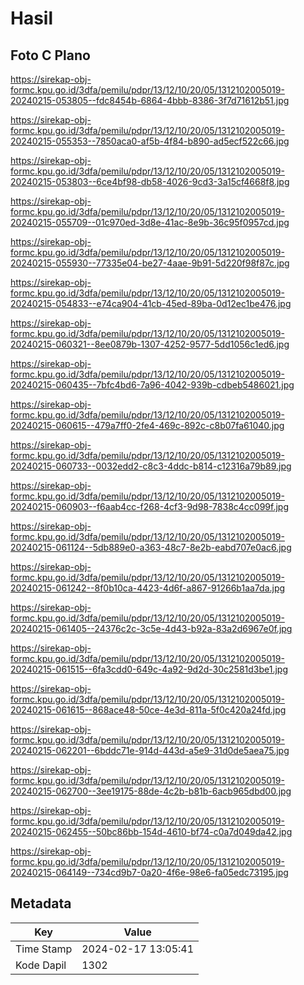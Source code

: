 # Hasil

## Foto C Plano

https://sirekap-obj-formc.kpu.go.id/3dfa/pemilu/pdpr/13/12/10/20/05/1312102005019-20240215-053805--fdc8454b-6864-4bbb-8386-3f7d71612b51.jpg

https://sirekap-obj-formc.kpu.go.id/3dfa/pemilu/pdpr/13/12/10/20/05/1312102005019-20240215-055353--7850aca0-af5b-4f84-b890-ad5ecf522c66.jpg

https://sirekap-obj-formc.kpu.go.id/3dfa/pemilu/pdpr/13/12/10/20/05/1312102005019-20240215-053803--6ce4bf98-db58-4026-9cd3-3a15cf4668f8.jpg

https://sirekap-obj-formc.kpu.go.id/3dfa/pemilu/pdpr/13/12/10/20/05/1312102005019-20240215-055709--01c970ed-3d8e-41ac-8e9b-36c95f0957cd.jpg

https://sirekap-obj-formc.kpu.go.id/3dfa/pemilu/pdpr/13/12/10/20/05/1312102005019-20240215-055930--77335e04-be27-4aae-9b91-5d220f98f87c.jpg

https://sirekap-obj-formc.kpu.go.id/3dfa/pemilu/pdpr/13/12/10/20/05/1312102005019-20240215-054833--e74ca904-41cb-45ed-89ba-0d12ec1be476.jpg

https://sirekap-obj-formc.kpu.go.id/3dfa/pemilu/pdpr/13/12/10/20/05/1312102005019-20240215-060321--8ee0879b-1307-4252-9577-5dd1056c1ed6.jpg

https://sirekap-obj-formc.kpu.go.id/3dfa/pemilu/pdpr/13/12/10/20/05/1312102005019-20240215-060435--7bfc4bd6-7a96-4042-939b-cdbeb5486021.jpg

https://sirekap-obj-formc.kpu.go.id/3dfa/pemilu/pdpr/13/12/10/20/05/1312102005019-20240215-060615--479a7ff0-2fe4-469c-892c-c8b07fa61040.jpg

https://sirekap-obj-formc.kpu.go.id/3dfa/pemilu/pdpr/13/12/10/20/05/1312102005019-20240215-060733--0032edd2-c8c3-4ddc-b814-c12316a79b89.jpg

https://sirekap-obj-formc.kpu.go.id/3dfa/pemilu/pdpr/13/12/10/20/05/1312102005019-20240215-060903--f6aab4cc-f268-4cf3-9d98-7838c4cc099f.jpg

https://sirekap-obj-formc.kpu.go.id/3dfa/pemilu/pdpr/13/12/10/20/05/1312102005019-20240215-061124--5db889e0-a363-48c7-8e2b-eabd707e0ac6.jpg

https://sirekap-obj-formc.kpu.go.id/3dfa/pemilu/pdpr/13/12/10/20/05/1312102005019-20240215-061242--8f0b10ca-4423-4d6f-a867-91266b1aa7da.jpg

https://sirekap-obj-formc.kpu.go.id/3dfa/pemilu/pdpr/13/12/10/20/05/1312102005019-20240215-061405--24376c2c-3c5e-4d43-b92a-83a2d6967e0f.jpg

https://sirekap-obj-formc.kpu.go.id/3dfa/pemilu/pdpr/13/12/10/20/05/1312102005019-20240215-061515--6fa3cdd0-649c-4a92-9d2d-30c2581d3be1.jpg

https://sirekap-obj-formc.kpu.go.id/3dfa/pemilu/pdpr/13/12/10/20/05/1312102005019-20240215-061615--868ace48-50ce-4e3d-811a-5f0c420a24fd.jpg

https://sirekap-obj-formc.kpu.go.id/3dfa/pemilu/pdpr/13/12/10/20/05/1312102005019-20240215-062201--6bddc71e-914d-443d-a5e9-31d0de5aea75.jpg

https://sirekap-obj-formc.kpu.go.id/3dfa/pemilu/pdpr/13/12/10/20/05/1312102005019-20240215-062700--3ee19175-88de-4c2b-b81b-6acb965dbd00.jpg

https://sirekap-obj-formc.kpu.go.id/3dfa/pemilu/pdpr/13/12/10/20/05/1312102005019-20240215-062455--50bc86bb-154d-4610-bf74-c0a7d049da42.jpg

https://sirekap-obj-formc.kpu.go.id/3dfa/pemilu/pdpr/13/12/10/20/05/1312102005019-20240215-064149--734cd9b7-0a20-4f6e-98e6-fa05edc73195.jpg


## Metadata

| Key        | Value               |
| ---------- | ------------------- |
| Time Stamp | 2024-02-17 13:05:41 |
| Kode Dapil | 1302                |



